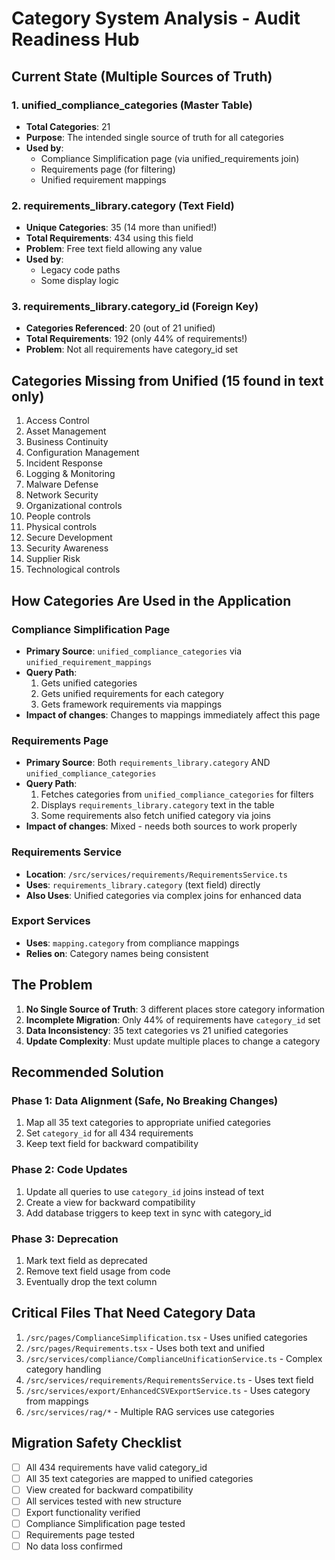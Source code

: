 # Category System Analysis - Audit Readiness Hub

## Current State (Multiple Sources of Truth)

### 1. **unified_compliance_categories** (Master Table)
- **Total Categories**: 21
- **Purpose**: The intended single source of truth for all categories
- **Used by**: 
  - Compliance Simplification page (via unified_requirements join)
  - Requirements page (for filtering)
  - Unified requirement mappings

### 2. **requirements_library.category** (Text Field)
- **Unique Categories**: 35 (14 more than unified!)
- **Total Requirements**: 434 using this field
- **Problem**: Free text field allowing any value
- **Used by**:
  - Legacy code paths
  - Some display logic
  
### 3. **requirements_library.category_id** (Foreign Key)
- **Categories Referenced**: 20 (out of 21 unified)
- **Total Requirements**: 192 (only 44% of requirements!)
- **Problem**: Not all requirements have category_id set

## Categories Missing from Unified (15 found in text only)
1. Access Control
2. Asset Management  
3. Business Continuity
4. Configuration Management
5. Incident Response
6. Logging & Monitoring
7. Malware Defense
8. Network Security
9. Organizational controls
10. People controls
11. Physical controls
12. Secure Development
13. Security Awareness
14. Supplier Risk
15. Technological controls

## How Categories Are Used in the Application

### Compliance Simplification Page
- **Primary Source**: `unified_compliance_categories` via `unified_requirement_mappings`
- **Query Path**: 
  1. Gets unified categories
  2. Gets unified requirements for each category
  3. Gets framework requirements via mappings
- **Impact of changes**: Changes to mappings immediately affect this page

### Requirements Page
- **Primary Source**: Both `requirements_library.category` AND `unified_compliance_categories`
- **Query Path**:
  1. Fetches categories from `unified_compliance_categories` for filters
  2. Displays `requirements_library.category` text in the table
  3. Some requirements also fetch unified category via joins
- **Impact of changes**: Mixed - needs both sources to work properly

### Requirements Service
- **Location**: `/src/services/requirements/RequirementsService.ts`
- **Uses**: `requirements_library.category` (text field) directly
- **Also Uses**: Unified categories via complex joins for enhanced data

### Export Services
- **Uses**: `mapping.category` from compliance mappings
- **Relies on**: Category names being consistent

## The Problem

1. **No Single Source of Truth**: 3 different places store category information
2. **Incomplete Migration**: Only 44% of requirements have `category_id` set
3. **Data Inconsistency**: 35 text categories vs 21 unified categories
4. **Update Complexity**: Must update multiple places to change a category

## Recommended Solution

### Phase 1: Data Alignment (Safe, No Breaking Changes)
1. Map all 35 text categories to appropriate unified categories
2. Set `category_id` for all 434 requirements
3. Keep text field for backward compatibility

### Phase 2: Code Updates
1. Update all queries to use `category_id` joins instead of text
2. Create a view for backward compatibility
3. Add database triggers to keep text in sync with category_id

### Phase 3: Deprecation
1. Mark text field as deprecated
2. Remove text field usage from code
3. Eventually drop the text column

## Critical Files That Need Category Data

1. `/src/pages/ComplianceSimplification.tsx` - Uses unified categories
2. `/src/pages/Requirements.tsx` - Uses both text and unified
3. `/src/services/compliance/ComplianceUnificationService.ts` - Complex category handling
4. `/src/services/requirements/RequirementsService.ts` - Uses text field
5. `/src/services/export/EnhancedCSVExportService.ts` - Uses category from mappings
6. `/src/services/rag/*` - Multiple RAG services use categories

## Migration Safety Checklist

- [ ] All 434 requirements have valid category_id
- [ ] All 35 text categories are mapped to unified categories
- [ ] View created for backward compatibility
- [ ] All services tested with new structure
- [ ] Export functionality verified
- [ ] Compliance Simplification page tested
- [ ] Requirements page tested
- [ ] No data loss confirmed